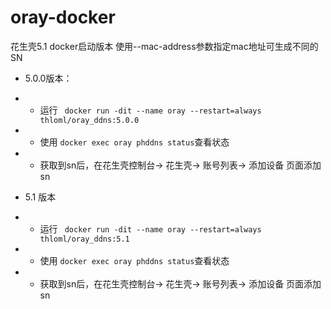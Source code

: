 # oray-docker
花生壳5.1 docker启动版本
使用--mac-address参数指定mac地址可生成不同的SN
- 5.0.0版本：

- -  运行 `` docker run -dit --name oray --restart=always  thloml/oray_ddns:5.0.0``
-  - 使用 ``docker exec oray phddns status``查看状态
-  - 获取到sn后，在花生壳控制台-> 花生壳-> 账号列表-> 添加设备 页面添加sn

- 5.1 版本
- -  运行 `` docker run -dit --name oray --restart=always  thloml/oray_ddns:5.1``
-  - 使用 ``docker exec oray phddns status``查看状态
-  - 获取到sn后，在花生壳控制台-> 花生壳-> 账号列表-> 添加设备 页面添加sn
